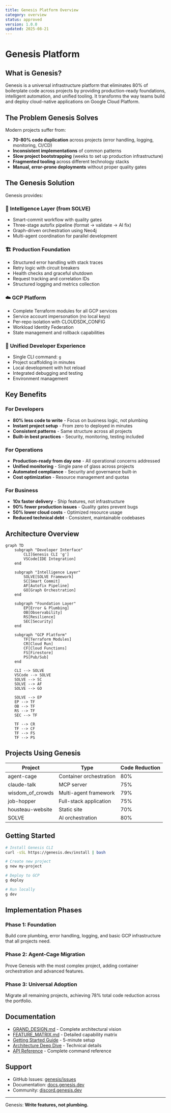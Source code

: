 ```yaml
---
title: Genesis Platform Overview
category: overview
status: approved
version: 1.0.0
updated: 2025-08-21
---
```


# Genesis Platform

## What is Genesis?

Genesis is a universal infrastructure platform that eliminates 80% of boilerplate code across projects by providing production-ready foundations, intelligent automation, and unified tooling. It transforms the way teams build and deploy cloud-native applications on Google Cloud Platform.

## The Problem Genesis Solves

Modern projects suffer from:
- **70-80% code duplication** across projects (error handling, logging, monitoring, CI/CD)
- **Inconsistent implementations** of common patterns
- **Slow project bootstrapping** (weeks to set up production infrastructure)
- **Fragmented tooling** across different technology stacks
- **Manual, error-prone deployments** without proper quality gates

## The Genesis Solution

Genesis provides:

### 🧠 **Intelligence Layer** (from SOLVE)
- Smart-commit workflow with quality gates
- Three-stage autofix pipeline (format → validate → AI fix)
- Graph-driven orchestration using Neo4j
- Multi-agent coordination for parallel development

### 🏗️ **Production Foundation**
- Structured error handling with stack traces
- Retry logic with circuit breakers
- Health checks and graceful shutdown
- Request tracking and correlation IDs
- Structured logging and metrics collection

### ☁️ **GCP Platform**
- Complete Terraform modules for all GCP services
- Service account impersonation (no local keys)
- Per-repo isolation with CLOUDSDK_CONFIG
- Workload Identity Federation
- State management and rollback capabilities

### 🚀 **Unified Developer Experience**
- Single CLI command: `g`
- Project scaffolding in minutes
- Local development with hot reload
- Integrated debugging and testing
- Environment management

## Key Benefits

### For Developers
- **80% less code to write** - Focus on business logic, not plumbing
- **Instant project setup** - From zero to deployed in minutes
- **Consistent patterns** - Same structure across all projects
- **Built-in best practices** - Security, monitoring, testing included

### For Operations
- **Production-ready from day one** - All operational concerns addressed
- **Unified monitoring** - Single pane of glass across projects
- **Automated compliance** - Security and governance built-in
- **Cost optimization** - Resource management and quotas

### For Business
- **10x faster delivery** - Ship features, not infrastructure
- **90% fewer production issues** - Quality gates prevent bugs
- **50% lower cloud costs** - Optimized resource usage
- **Reduced technical debt** - Consistent, maintainable codebases

## Architecture Overview

```mermaid
graph TD
    subgraph "Developer Interface"
        CLI[Genesis CLI 'g']
        VSCode[IDE Integration]
    end

    subgraph "Intelligence Layer"
        SOLVE[SOLVE Framework]
        SC[Smart Commit]
        AF[Autofix Pipeline]
        GO[Graph Orchestration]
    end

    subgraph "Foundation Layer"
        EP[Error & Plumbing]
        OB[Observability]
        RS[Resilience]
        SEC[Security]
    end

    subgraph "GCP Platform"
        TF[Terraform Modules]
        CR[Cloud Run]
        CF[Cloud Functions]
        FS[Firestore]
        PS[Pub/Sub]
    end

    CLI --> SOLVE
    VSCode --> SOLVE
    SOLVE --> SC
    SOLVE --> AF
    SOLVE --> GO

    SOLVE --> EP
    EP --> TF
    OB --> TF
    RS --> TF
    SEC --> TF

    TF --> CR
    TF --> CF
    TF --> FS
    TF --> PS
```

## Projects Using Genesis

| Project | Type | Code Reduction |
|---------|------|----------------|
| agent-cage | Container orchestration | 80% |
| claude-talk | MCP server | 75% |
| wisdom_of_crowds | Multi-agent framework | 79% |
| job-hopper | Full-stack application | 75% |
| housteau-website | Static site | 70% |
| SOLVE | AI orchestration | 80% |

## Getting Started

```bash
# Install Genesis CLI
curl -sSL https://genesis.dev/install | bash

# Create new project
g new my-project

# Deploy to GCP
g deploy

# Run locally
g dev
```

## Implementation Phases

### Phase 1: Foundation
Build core plumbing, error handling, logging, and basic GCP infrastructure that all projects need.

### Phase 2: Agent-Cage Migration
Prove Genesis with the most complex project, adding container orchestration and advanced features.

### Phase 3: Universal Adoption
Migrate all remaining projects, achieving 78% total code reduction across the portfolio.

## Documentation

- [GRAND_DESIGN.md](./GRAND_DESIGN.md) - Complete architectural vision
- [FEATURE_MATRIX.md](./FEATURE_MATRIX.md) - Detailed capability matrix
- [Getting Started Guide](../01-getting-started/quickstart.md) - 5-minute setup
- [Architecture Deep Dive](../02-architecture/foundation.md) - Technical details
- [API Reference](../03-api-reference/cli.md) - Complete command reference

## Support

- GitHub Issues: [genesis/issues](https://github.com/genesis/issues)
- Documentation: [docs.genesis.dev](https://docs.genesis.dev)
- Community: [discord.genesis.dev](https://discord.genesis.dev)

---

Genesis: **Write features, not plumbing.**
